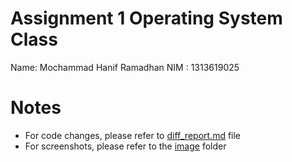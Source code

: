 # Assignment 1 Operating System Class

Name: Mochammad Hanif Ramadhan
NIM : 1313619025

# Notes
 - For code changes, please refer to [diff_report.md](./diff_report.md) file
 - For screenshots, please refer to the [image](./image) folder
